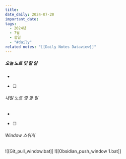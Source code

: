 ```yaml
---
title: 
date_daily: 2024-07-20
important_date: 
tags:
  - 2024년
  - 7월
  - 할일
  - "#daily"
related notes: "[[Daily Notes Dataview]]"
---
```

##### 오늘 노트 및 할 일 
- 
- [ ]





###### 내일 노트 및 할 일
- 
- [ ] 


######  Window 스위치
![[Git_pull_window.bat]]
![[Obsidian_push_window 1.bat]]

